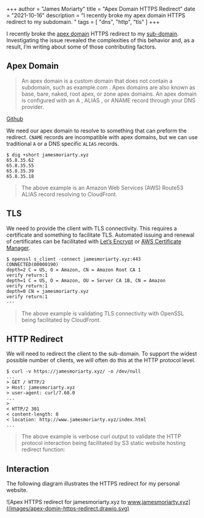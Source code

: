 +++
author = "James Moriarty"
title = "Apex Domain HTTPS Redirect"
date = "2021-10-16"
description = "I recently broke my apex domain HTTPS redirect to my subdomain. "
tags = [
  "dns",
  "http",
  "tls"
]
+++

I recently broke the [apex domain](https://jamesmoriarty.xyz) HTTPS redirect to my [sub-domain](https://www.jamesmoriarty.xyz). Investigating the issue revealed the complexities of this behavior and, as a result, I’m writing about some of those contributing factors.

## Apex Domain

> An apex domain is a custom domain that does not contain a subdomain, such as example.com . Apex domains are also known as base, bare, naked, root apex, or zone apex domains. An apex domain is configured with an A , ALIAS , or ANAME record through your DNS provider.

[Github](https://docs.github.com/en/pages/configuring-a-custom-domain-for-your-github-pages-site/about-custom-domains-and-github-pages#using-an-apex-domain-for-your-github-pages-site)

We need our apex domain to resolve to something that can preform the redirect. `CNAME` records are incompatible with apex domains, but we can use traditional `A` or a DNS specific `ALIAS` records. 

```
$ dig +short jamesmoriarty.xyz
65.8.35.62
65.8.35.55
65.8.35.39
65.8.35.18
```

> The above example is an Amazon Web Services (AWS) Route53 ALIAS record resolving to CloudFront.

## TLS


We need to provide the client with TLS connectivity. This requires a certificate and something to facilitate TLS. Automated issuing and renewal of certificates can be facilitated with [Let’s Encrypt](https://letsencrypt.org/) or [AWS Certificate Manager](https://aws.amazon.com/certificate-manager/).

```
$ openssl s_client -connect jamesmoriarty.xyz:443
CONNECTED(00000190)
depth=2 C = US, O = Amazon, CN = Amazon Root CA 1
verify return:1
depth=1 C = US, O = Amazon, OU = Server CA 1B, CN = Amazon
verify return:1
depth=0 CN = jamesmoriarty.xyz
verify return:1
---
```

> The above example is validating TLS connectivity with OpenSSL being facilitated by CloudFront.

## HTTP Redirect

We will need to redirect the client to the sub-domain. To support the widest possible number of clients, we will often do this at the HTTP protocol level. 

```
$ curl -v https://jamesmoriarty.xyz/ -o /dev/null
...
> GET / HTTP/2
> Host: jamesmoriarty.xyz
> user-agent: curl/7.68.0
...
>
< HTTP/2 301
< content-length: 0
< location: http://www.jamesmoriarty.xyz/index.html
...
```

> The above example is verbose curl output to validate the HTTP protocol interaction being facilitated by S3 static website hosting redirect function:

## Interaction

The following diagram illustrates the HTTPS redirect for my personal website.

![Apex HTTPS redirect for jamesmoriarty.xyz to www.jamesmoriarty.xyz](/images/apex-domin-https-redirect.drawio.svg)
